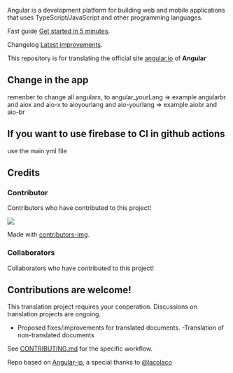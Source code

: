 Angular is a development platform for building web and mobile applications that uses TypeScript/JavaScript and other programming languages.

Fast guide
[Get started in 5 minutes](quickstart).



Changelog
[Latest improvements](changelog).

This repository is for translating the official site [angular.io](https://angular.io) of **Angular**
## Change in the app

remenber to change all angularx, to angular_yourLang => example angularbr
and aiox and aio-x to aioyourlang and aio-yourlang => example aiobr and aio-br

## If you want to use firebase to CI in github actions
use the main.yml file

## Credits
### Contributor

Contributors who have contributed to this project!

<a href="https://github.com/angular-es/angularcomunities/graphs/contributors">
   <img src="https://contributors-img.web.app/image?repo=angular-es/angularcomunities" />
</a>

Made with [contributors-img](https://contributors-img.web.app).


### Collaborators
Collaborators who have contributed to this project!

## Contributions are welcome!

This translation project requires your cooperation.
Discussions on translation projects are ongoing.

- Proposed fixes/improvements for translated documents.
-Translation of non-translated documents

See [CONTRIBUTING.md](./CONTRIBUTING.md) for the specific workflow.


Repo based on [Angular-jp](https://github.com/angular/angular-ja), a special thanks to [@lacolaco](https://github.com/lacolaco)
